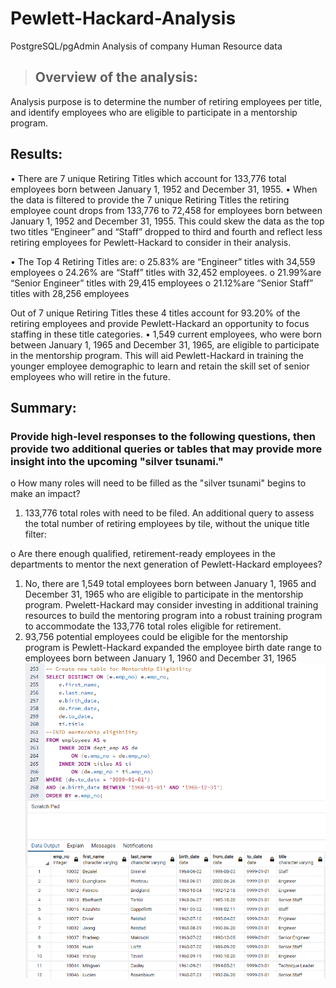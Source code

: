 # Pewlett-Hackard-Analysis
PostgreSQL/pgAdmin Analysis of company Human Resource data

> ## Overview of the analysis: 
Analysis purpose is to determine the number of retiring employees per title, and identify employees who are eligible to participate in a mentorship program. 

## Results: 
•	There are 7 unique Retiring Titles which account for 133,776 total employees born between January 1, 1952 and December 31, 1955. 
•	When the data is filtered to provide the 7 unique Retiring Titles the retiring employee count drops from 133,776 to 72,458 for employees born between January 1, 1952 and December 31, 1955. This could skew the data as the top two titles “Engineer” and “Staff” dropped to third and fourth and reflect less retiring employees for Pewlett-Hackard to consider in their analysis.
  
•	The Top 4 Retiring Titles are:
o	25.83% are “Engineer” titles with 34,559 employees 
o	24.26% are “Staff” titles with 32,452 employees. 
o	21.99%are “Senior Engineer” titles with 29,415 employees
o	21.12%are “Senior Staff” titles with 28,256 employees

 
Out of 7 unique Retiring Titles these 4 titles account for 93.20% of the retiring employees and provide Pewlett-Hackard an opportunity to focus staffing in these title categories.
•	1,549 current employees, who were born between January 1, 1965 and December 31, 1965, are eligible to participate in the mentorship program. This will aid Pewlett-Hackard in training the younger employee demographic to learn and retain the skill set of senior employees who will retire in the future.

## Summary: 
### Provide high-level responses to the following questions, then provide two additional queries or tables that may provide more insight into the upcoming "silver tsunami."
o	How many roles will need to be filled as the "silver tsunami" begins to make an impact?
1.	133,776 total roles with need to be filed. An additional query to assess the total number of retiring employees by tile, without the unique title filter:
 
o	Are there enough qualified, retirement-ready employees in the departments to mentor the next generation of Pewlett-Hackard employees?
1.	No, there are 1,549 total employees born between January 1, 1965 and December 31, 1965 who are eligible to participate in the mentorship program. Pwelett-Hackard may consider investing in additional training resources to build the mentoring program into a robust training program to accommodate the 133,776 total roles eligible for retirement.
2.	93,756 potential employees could be eligible for the mentorship program is Pewlett-Hackard expanded the employee birth date range to employees born between January 1, 1960 and December 31, 1965
 ![image]( https://github.com/MStewart0218/Pewlett-Hackard-Analysis/blob/main/Potential_Mentorship_Emp.png?raw=true)


